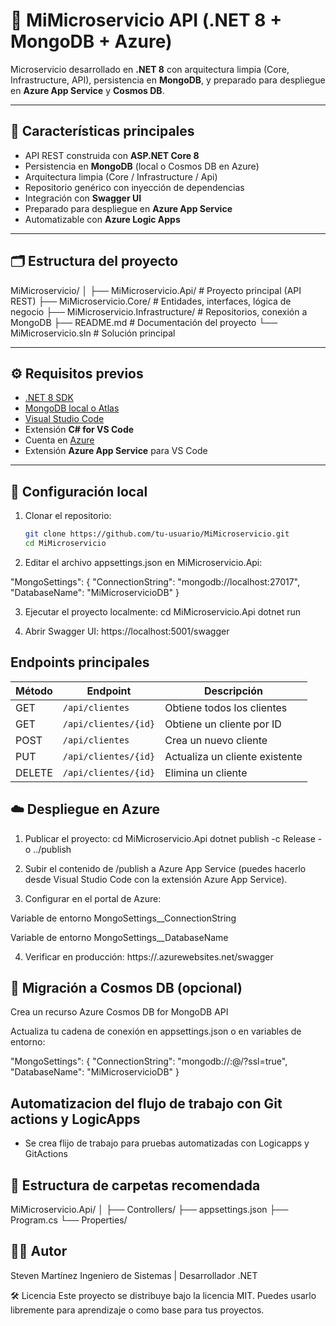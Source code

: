 # 🧩 MiMicroservicio API (.NET 8 + MongoDB + Azure)

Microservicio desarrollado en **.NET 8** con arquitectura limpia (Core, Infrastructure, API), persistencia en **MongoDB**, y preparado para despliegue en **Azure App Service** y **Cosmos DB**.

---

## 🚀 Características principales

- API REST construida con **ASP.NET Core 8**
- Persistencia en **MongoDB** (local o Cosmos DB en Azure)
- Arquitectura limpia (Core / Infrastructure / Api)
- Repositorio genérico con inyección de dependencias
- Integración con **Swagger UI**
- Preparado para despliegue en **Azure App Service**
- Automatizable con **Azure Logic Apps**

---

## 🗂️ Estructura del proyecto

MiMicroservicio/
│
├── MiMicroservicio.Api/ # Proyecto principal (API REST)
├── MiMicroservicio.Core/ # Entidades, interfaces, lógica de negocio
├── MiMicroservicio.Infrastructure/ # Repositorios, conexión a MongoDB
├── README.md # Documentación del proyecto
└── MiMicroservicio.sln # Solución principal


---

## ⚙️ Requisitos previos

- [.NET 8 SDK](https://dotnet.microsoft.com/en-us/download)
- [MongoDB local o Atlas](https://www.mongodb.com/try/download/community)
- [Visual Studio Code](https://code.visualstudio.com/)
- Extensión **C# for VS Code**
- Cuenta en [Azure](https://portal.azure.com/)
- Extensión **Azure App Service** para VS Code

---

## 🧰 Configuración local

1. Clonar el repositorio:
   ```bash
   git clone https://github.com/tu-usuario/MiMicroservicio.git
   cd MiMicroservicio
2. Editar el archivo appsettings.json en MiMicroservicio.Api:

"MongoSettings": {
  "ConnectionString": "mongodb://localhost:27017",
  "DatabaseName": "MiMicroservicioDB"
}

3. Ejecutar el proyecto localmente:
cd MiMicroservicio.Api
dotnet run

4. Abrir Swagger UI:
https://localhost:5001/swagger

## Endpoints principales

| Método | Endpoint             | Descripción                    |
| ------ | -------------------- | ------------------------------ |
| GET    | `/api/clientes`      | Obtiene todos los clientes     |
| GET    | `/api/clientes/{id}` | Obtiene un cliente por ID      |
| POST   | `/api/clientes`      | Crea un nuevo cliente          |
| PUT    | `/api/clientes/{id}` | Actualiza un cliente existente |
| DELETE | `/api/clientes/{id}` | Elimina un cliente             |

## ☁️ Despliegue en Azure

1. Publicar el proyecto:
cd MiMicroservicio.Api
dotnet publish -c Release -o ../publish

2. Subir el contenido de /publish a Azure App Service
(puedes hacerlo desde Visual Studio Code con la extensión Azure App Service).

3. Configurar en el portal de Azure:

Variable de entorno MongoSettings__ConnectionString

Variable de entorno MongoSettings__DatabaseName

4. Verificar en producción:
https://<tu-appservice>.azurewebsites.net/swagger

## 🔄  Migración a Cosmos DB (opcional)
Crea un recurso Azure Cosmos DB for MongoDB API

Actualiza tu cadena de conexión en appsettings.json o en variables de entorno:

"MongoSettings": {
  "ConnectionString": "mongodb://<user>:<password>@<tu-cosmos-uri>/?ssl=true",
  "DatabaseName": "MiMicroservicioDB"
}

## Automatizacion del flujo de trabajo con Git actions y LogicApps

- Se crea flijo de trabajo para pruebas automatizadas con Logicapps y GitActions


## 🧩 Estructura de carpetas recomendada

MiMicroservicio.Api/
│
├── Controllers/
├── appsettings.json
├── Program.cs
└── Properties/

## 👨‍💻 Autor

Steven Martínez
Ingeniero de Sistemas | Desarrollador .NET

🛠️ Licencia
Este proyecto se distribuye bajo la licencia MIT.
Puedes usarlo libremente para aprendizaje o como base para tus proyectos.
